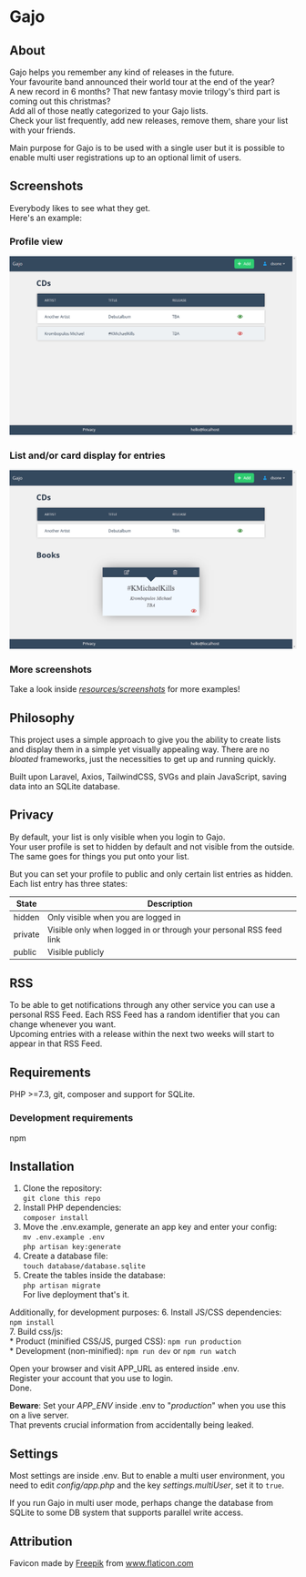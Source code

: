 # Gajo

## About
Gajo helps you remember any kind of releases in the future.  
Your favourite band announced their world tour at the end of the year?  
A new record in 6 months? That new fantasy movie trilogy's third part is coming out this christmas?  
Add all of those neatly categorized to your Gajo lists.  
Check your list frequently, add new releases, remove them, share your list with your friends.  

Main purpose for Gajo is to be used with a single user but it is possible to enable multi user registrations up to an optional limit of users.

## Screenshots
Everybody likes to see what they get.  
Here's an example:

### Profile view
![Ideally here should be displayed /resources/screenshots/0_gajo_list.png](./resources/screenshots/0_gajo_list.png)

### List and/or card display for entries

![Ideally here should be displayed /resources/screenshots/3_gajo_alternative_display.png](./resources/screenshots/4_gajo_alternative_display.png)

### More screenshots
Take a look inside _[resources/screenshots](./resources/screenshots)_ for more examples!

## Philosophy
This project uses a simple approach to give you the ability to create lists and display them in a simple yet visually appealing way. There are no _bloated_ frameworks, just the necessities to get up and running quickly.

Built upon Laravel, Axios, TailwindCSS, SVGs and plain JavaScript, saving data into an SQLite database.

## Privacy
By default, your list is only visible when you login to Gajo.  
Your user profile is set to hidden by default and not visible from the outside. The same goes for things you put onto your list.  

But you can set your profile to public and only certain list entries as hidden.  
Each list entry has three states:  

| State | Description |
|---|---|
| hidden | Only visible when you are logged in |
| private | Visible only when logged in or through your personal RSS feed link |
| public | Visible publicly |  

## RSS
To be able to get notifications through any other service you can use a personal RSS Feed. Each RSS Feed has a random identifier that you can change whenever you want.  
Upcoming entries with a release within the next two weeks will start to appear in that RSS Feed.

## Requirements
PHP >=7.3, git, composer and support for SQLite.

### Development requirements
npm

## Installation
1. Clone the repository:  
`git clone this repo`
2. Install PHP dependencies:  
`composer install`  
3. Move the .env.example, generate an app key and enter your config:  
`mv .env.example .env`  
`php artisan key:generate`  
4. Create a database file:  
`touch database/database.sqlite`  
5. Create the tables inside the database:  
`php artisan migrate`  
For live deployment that's it.

Additionally, for development purposes:
6. Install JS/CSS dependencies:  
`npm install`  
7. Build css/js:  
	* Product (minified CSS/JS, purged CSS): `npm run production`  
	* Development (non-minified): `npm run dev` or `npm run watch`

Open your browser and visit APP_URL as entered inside .env.  
Register your account that you use to login.  
Done.

**Beware**: Set your _APP_ENV_ inside .env to "_production_" when you use this on a live server.  
That prevents crucial information from accidentally being leaked.

## Settings
Most settings are inside .env. But to enable a multi user environment, you need to edit _config/app.php_ and the key _settings.multiUser_, set it to `true`.  

If you run Gajo in multi user mode, perhaps change the database from SQLite to some DB system that supports parallel write access. 

## Attribution

Favicon made by <a href="https://www.flaticon.com/authors/freepik" title="Freepik">Freepik</a> from <a href="https://www.flaticon.com/" title="Flaticon" rel="noopener noreferrer"> www.flaticon.com</a>